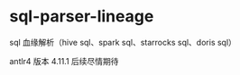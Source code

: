 # sql-parser-lineage
sql 血缘解析（hive sql、spark sql、starrocks sql、doris sql）

antlr4 版本 4.11.1
后续尽情期待

